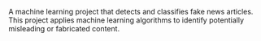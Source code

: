 A machine learning project that detects and classifies fake news articles. This project applies machine learning algorithms to identify potentially misleading or fabricated content.

